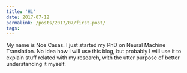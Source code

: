 ```yaml
---
title: 'Hi'
date: 2017-07-12
permalink: /posts/2017/07/first-post/
tags:
---
```


My name is Noe Casas. I just started my PhD on Neural Machine Translation. No
idea how I will use this blog, but probably I will use it to explain stuff
related with my research, with the utter purpose of better understanding it
myself.
